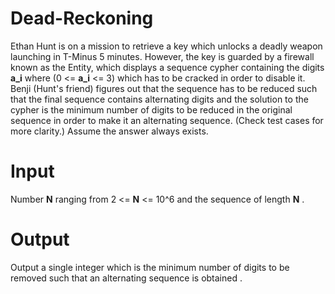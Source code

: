 # Dead-Reckoning 

Ethan Hunt is on a mission to retrieve a key which unlocks a deadly weapon launching in T-Minus 5 minutes. However, the key is guarded by a firewall known as the Entity, which displays a sequence cypher containing the digits **a_i** where (0 <= **a_i** <= 3) which has to be cracked in order to disable it. Benji (Hunt's friend) figures out that the sequence has to be reduced such that the final sequence contains alternating digits and the solution to the cypher is the minimum number of digits to be reduced in the original sequence in order to make it an alternating sequence. (Check test cases for more clarity.) Assume the answer always exists.

# Input
Number **N** ranging from 2 <= **N** <= 10^6 and the sequence of length **N** . 

# Output 
Output a single integer which is the minimum number of digits to be removed such that an alternating sequence is obtained . 
